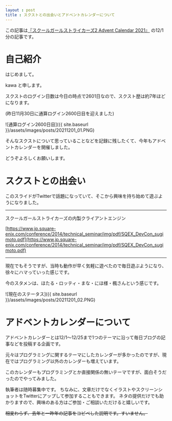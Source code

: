 ```yaml
---
layout : post
title : スクストとの出会いとアドベントカレンダーについて
---
```


この記事は[『スクールガールストライカーズ2 Advent Calendar 2021』](https://adventar.org/calendars/6322) の12/1分の記事です。

# 自己紹介
 はじめまして。

 kawa と申します。

 スクストのログイン日数は今日の時点で2601日なので、スクスト歴は約7年ほどになります。

 (昨日11月30日に通算ログイン2600日目を迎えました)

![通算ログイン2600日目]({{ site.baseurl }}/assets/images/posts/20211201_01.PNG)

 そんなスクストについて思っていることなどを記録に残したくて、今年もアドベントカレンダーを開催しました。

 どうぞよろしくお願いします。

# スクストとの出会い
このスライドがTwitterで話題になっていて、そこから興味を持ち始めて遊ぶようになりました。

---

スクールガールストライカーズの内製クライアントエンジン

[https://www.jp.square-enix.com/conference/2014/technical_seminar/img/pdf/SQEX_DevCon_sugimoto.pdf](https://www.jp.square-enix.com/conference/2014/technical_seminar/img/pdf/SQEX_DevCon_sugimoto.pdf)

---

現在でもそうですが、当時も動作が早く気軽に遊べたので毎日遊ぶようになり、徐々にハマっていった感じです。

今のスタメンは、ほたる・ロッティ・まな・にほ様・楓さんという感じです。

![現在のステータス]({{ site.baseurl }}/assets/images/posts/20211201_02.PNG)

# アドベントカレンダーについて
 アドベントカレンダーとは12/1～12/25まで1つのテーマに沿って毎日ブログの記事などを投稿する企画です。
 
 元々はプログラミングに関するテーマにしたカレンダーが多かったのですが、現在ではプログラミング以外のカレンダーも増えています。

 このカレンダーもプログラミングとか直接関係の無いテーマですが、面白そうだったのでやってみました。

 執筆者は随時募集中です。
 ちなみに、文章だけでなくイラストやスクリーンショットをTwitterにアップして参加することもできます。
 ネタの提供だけでも助かりますので、興味のある方はご参加・ご相談いただけると嬉しいです。
 
 ~~相変わらず、去年と一昨年の記事をコピペした説明です。すいません。~~
